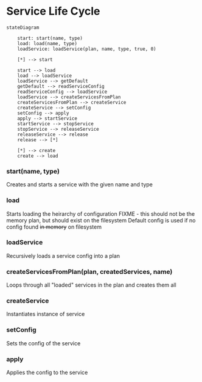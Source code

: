 # Service Life Cycle
```mermaid
stateDiagram

    start: start(name, type)
    load: load(name, type)
    loadService: loadService(plan, name, type, true, 0)

    [*] --> start

    start --> load
    load --> loadService
    loadService --> getDefault
    getDefault --> readServiceConfig
    readServiceConfig --> loadService
    loadService --> createServicesFromPlan
    createServicesFromPlan --> createService
    createService --> setConfig
    setConfig --> apply
    apply --> startService
    startService --> stopService
    stopService --> releaseService
    releaseService --> release
    release --> [*]

    [*] --> create
    create --> load

```

### start(name, type)
Creates and starts a service with the given name and type

### load
Starts loading the heirarchy of configuration
FIXME - this should not be the memory plan, but should exist on the filesystem
Default config is used if no config found ~~in memory~~ on filesystem

### loadService
Recursively loads a service config into a plan

### createServicesFromPlan(plan, createdServices, name)
Loops through all "loaded" services in the plan and creates them all

### createService
Instantiates instance of service

### setConfig
Sets the config of the service

### apply
Applies the config to the service